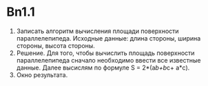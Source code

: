 # Bn1.1
1. Записать алгоритм вычисления площади поверхности параллелепипеда. Исходные данные: длина стороны, ширина стороны, высота стороны.
2. Решение. Для того, чтобы вычислить площадь поверхности параллелепипеда сначало необходимо ввести все известные данные. Далее высислям по формуле S = 2*(a*b+b*c+ a*c).
3. Окно результата. 
